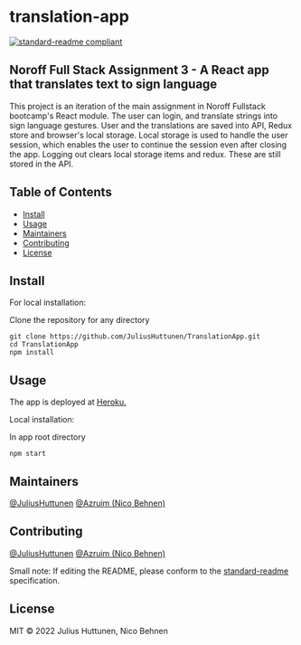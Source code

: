 # translation-app

[![standard-readme compliant](https://img.shields.io/badge/standard--readme-OK-green.svg?style=flat-square)](https://github.com/RichardLitt/standard-readme)

## Noroff Full Stack Assignment 3 - A React app that translates text to sign language

This project is an iteration of the main assignment in Noroff Fullstack bootcamp's React module. The user can login, and translate strings into sign language gestures. User and the translations are saved into API, Redux store and browser's local storage. Local storage is used to handle the user session, which enables the user to continue the session even after closing the app. Logging out clears local storage items and redux. These are still stored in the API.

## Table of Contents

- [Install](#install)
- [Usage](#usage)
- [Maintainers](#maintainers)
- [Contributing](#contributing)
- [License](#license)

## Install

For local installation:

Clone the repository for any directory

```
git clone https://github.com/JuliusHuttunen/TranslationApp.git
cd TranslationApp
npm install
```

## Usage

The app is deployed at [Heroku.](https://react-lost-in-translation-app.herokuapp.com/)

Local installation:

In app root directory

```
npm start
```

## Maintainers

[@JuliusHuttunen](https://github.com/JuliusHuttunen)
[@Azruim (Nico Behnen)](https://github.com/Azruim)

## Contributing

[@JuliusHuttunen](https://github.com/JuliusHuttunen)
[@Azruim (Nico Behnen)](https://github.com/Azruim)

Small note: If editing the README, please conform to the [standard-readme](https://github.com/RichardLitt/standard-readme) specification.

## License

MIT © 2022 Julius Huttunen, Nico Behnen
